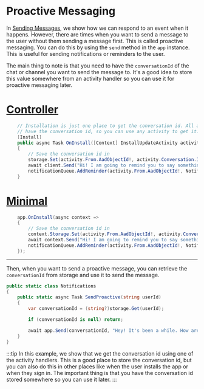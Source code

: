 
# Proactive Messaging

In [Sending Messages](./), we show how we can respond to an event when it happens. However, there are times when you want to send a message to the user without them sending a message first. This is called proactive messaging. You can do this by using the `send` method in the `app` instance. This is useful for sending notifications or reminders to the user.

The main thing to note is that you need to have the `conversationId` of the chat or channel you want to send the message to. It's a good idea to store this value somewhere from an activity handler so you can use it for proactive messaging later.

# [Controller](#tab/controller)
```csharp
    // Installation is just one place to get the conversation id. All activities
    // have the conversation id, so you can use any activity to get it.
    [Install]
    public async Task OnInstall([Context] InstallUpdateActivity activity, [Context] IContext.Client client, [Context] IStorage<string, object> storage)
    {
        // Save the conversation id in 
        storage.Set(activity.From.AadObjectId!, activity.Conversation.Id);
        await client.Send("Hi! I am going to remind you to say something to me soon!");
        notificationQueue.AddReminder(activity.From.AadObjectId!, Notifications.SendProactive, 10_000);
    }
```
  
# [Minimal](#tab/minimal)
```csharp 
    app.OnInstall(async context =>
    {
        // Save the conversation id in 
        context.Storage.Set(activity.From.AadObjectId!, activity.Conversation.Id);
        await context.Send("Hi! I am going to remind you to say something to me soon!");
        notificationQueue.AddReminder(activity.From.AadObjectId!, Notifications.SendProactive, 10_000);
    });
```
---

Then, when you want to send a proactive message, you can retrieve the `conversationId` from storage and use it to send the message.

```csharp
public static class Notifications
{
    public static async Task SendProactive(string userId)
    {
        var conversationId = (string?)storage.Get(userId);

        if (conversationId is null) return;

        await app.Send(conversationId, "Hey! It's been a while. How are you?");
    }
}
```

:::tip
In this example, we show that we get the conversation id using one of the activity handlers. This is a good place to store the conversation id, but you can also do this in other places like when the user installs the app or when they sign in. The important thing is that you have the conversation id stored somewhere so you can use it later.
:::